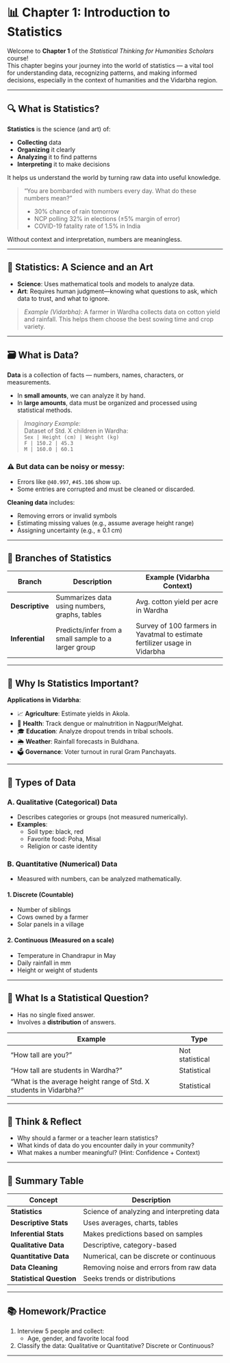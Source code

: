 # 📊 Chapter 1: Introduction to Statistics

Welcome to **Chapter 1** of the *Statistical Thinking for Humanities Scholars* course!  
This chapter begins your journey into the world of statistics — a vital tool for understanding data, recognizing patterns, and making informed decisions, especially in the context of humanities and the Vidarbha region.

---

## 🔍 What is Statistics?

**Statistics** is the science (and art) of:
- **Collecting** data
- **Organizing** it clearly
- **Analyzing** it to find patterns
- **Interpreting** it to make decisions

It helps us understand the world by turning raw data into useful knowledge.

> “You are bombarded with numbers every day. What do these numbers mean?”  
> - 30% chance of rain tomorrow  
> - NCP polling 32% in elections (±5% margin of error)  
> - COVID-19 fatality rate of 1.5% in India  

Without context and interpretation, numbers are meaningless.

---

## 📘 Statistics: A Science and an Art

- **Science**: Uses mathematical tools and models to analyze data.
- **Art**: Requires human judgment—knowing what questions to ask, which data to trust, and what to ignore.

> *Example (Vidarbha)*: A farmer in Wardha collects data on cotton yield and rainfall. This helps them choose the best sowing time and crop variety.

---

## 🗃️ What is Data?

**Data** is a collection of facts — numbers, names, characters, or measurements.

- In **small amounts**, we can analyze it by hand.
- In **large amounts**, data must be organized and processed using statistical methods.

> *Imaginary Example:*  
> Dataset of Std. X children in Wardha:  
> `Sex | Height (cm) | Weight (kg)`  
> `F | 150.2 | 45.3`  
> `M | 160.0 | 60.1`

### ⚠️ But data can be **noisy or messy**:
- Errors like `@40.997`, `#45.106` show up.
- Some entries are corrupted and must be cleaned or discarded.

**Cleaning data** includes:
- Removing errors or invalid symbols
- Estimating missing values (e.g., assume average height range)
- Assigning uncertainty (e.g., ± 0.1 cm)

---

## 📘 Branches of Statistics

| Branch               | Description                                           | Example (Vidarbha Context)                         |
|----------------------|-------------------------------------------------------|----------------------------------------------------|
| **Descriptive**      | Summarizes data using numbers, graphs, tables         | Avg. cotton yield per acre in Wardha               |
| **Inferential**      | Predicts/infer from a small sample to a larger group  | Survey of 100 farmers in Yavatmal to estimate fertilizer usage in Vidarbha |

---

## 📌 Why Is Statistics Important?

**Applications in Vidarbha**:
- 📈 **Agriculture**: Estimate yields in Akola.
- 🏥 **Health**: Track dengue or malnutrition in Nagpur/Melghat.
- 🎓 **Education**: Analyze dropout trends in tribal schools.
- 🌦️ **Weather**: Rainfall forecasts in Buldhana.
- 🗳️ **Governance**: Voter turnout in rural Gram Panchayats.

---

## 🧩 Types of Data

### A. **Qualitative (Categorical) Data**
- Describes categories or groups (not measured numerically).
- **Examples**:
  - Soil type: black, red
  - Favorite food: Poha, Misal
  - Religion or caste identity

### B. **Quantitative (Numerical) Data**
- Measured with numbers, can be analyzed mathematically.

#### 1. **Discrete** (Countable)
- Number of siblings
- Cows owned by a farmer
- Solar panels in a village

#### 2. **Continuous** (Measured on a scale)
- Temperature in Chandrapur in May
- Daily rainfall in mm
- Height or weight of students

---

## 🎯 What Is a Statistical Question?

- Has no single fixed answer.
- Involves a **distribution** of answers.

| Example                              | Type                |
|--------------------------------------|---------------------|
| “How tall are you?”                  | Not statistical     |
| “How tall are students in Wardha?”   | Statistical         |
| “What is the average height range of Std. X students in Vidarbha?” | Statistical |

---

## 💬 Think & Reflect

- Why should a farmer or a teacher learn statistics?
- What kinds of data do you encounter daily in your community?
- What makes a number meaningful? (Hint: Confidence + Context)

---

## 📝 Summary Table

| Concept                   | Description                                      |
|---------------------------|--------------------------------------------------|
| **Statistics**            | Science of analyzing and interpreting data       |
| **Descriptive Stats**     | Uses averages, charts, tables                    |
| **Inferential Stats**     | Makes predictions based on samples               |
| **Qualitative Data**      | Descriptive, category-based                      |
| **Quantitative Data**     | Numerical, can be discrete or continuous         |
| **Data Cleaning**         | Removing noise and errors from raw data          |
| **Statistical Question**  | Seeks trends or distributions                    |

---

## 📚 Homework/Practice

1. Interview 5 people and collect:
   - Age, gender, and favorite local food
2. Classify the data: Qualitative or Quantitative? Discrete or Continuous?

---

